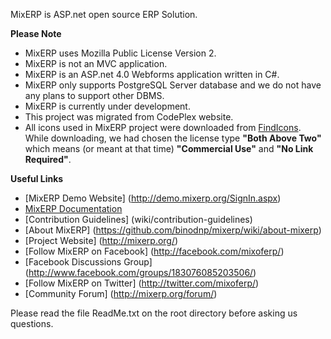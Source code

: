 MixERP is ASP.net open source ERP Solution.

**Please Note**
* MixERP uses Mozilla Public License Version 2.
* MixERP is not an MVC application.
* MixERP is an ASP.net 4.0 Webforms application written in C#.
* MixERP only supports PostgreSQL Server database and we do not have any plans to support other DBMS.
* MixERP is currently under development.
* This project was migrated from CodePlex website.
* All icons used in MixERP project were downloaded from [FindIcons](http://findicons.com/search/page). While downloading, we had chosen the license type **"Both Above Two"** which means (or meant at that time) **"Commercial Use"** and **"No Link Required"**.

**Useful Links**
* [MixERP Demo Website] (http://demo.mixerp.org/SignIn.aspx)
* [MixERP Documentation](https://github.com/binodnp/mixerp/wiki/documentation)
* [Contribution Guidelines] (wiki/contribution-guidelines)
* [About MixERP] (https://github.com/binodnp/mixerp/wiki/about-mixerp)
* [Project Website] (http://mixerp.org/)
* [Follow MixERP on Facebook] (http://facebook.com/mixoferp/)
* [Facebook Discussions Group] (http://www.facebook.com/groups/183076085203506/)
* [Follow MixERP on Twitter] (http://twitter.com/mixoferp/)
* [Community Forum] (http://mixerp.org/forum/)

Please read the file ReadMe.txt on the root directory before asking us questions.